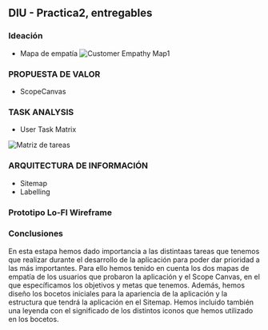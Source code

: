 ## DIU - Practica2, entregables

### Ideación 
* Mapa de empatía
![Customer Empathy Map1](https://user-images.githubusercontent.com/40770870/115151936-63233d80-a06f-11eb-8af4-b3e64e1ea5a5.png)

### PROPUESTA DE VALOR
* ScopeCanvas


### TASK ANALYSIS

* User Task Matrix 

![Matriz de tareas](https://user-images.githubusercontent.com/79601105/115152162-476c6700-a070-11eb-8d17-6158d50b4275.PNG)



### ARQUITECTURA DE INFORMACIÓN

* Sitemap 
* Labelling 


### Prototipo Lo-FI Wireframe 


### Conclusiones  
En esta estapa hemos dado importancia a las distintaas tareas que tenemos que realizar durante el desarrollo de la aplicación para poder dar prioridad a las más importantes. Para ello hemos tenido en cuenta los dos mapas de empatía de los usuarios que probaron la aplicación y el Scope Canvas, en el que específicamos los objetivos y metas que tenemos. Además, hemos diseño los bocetos iniciales para la apariencia de la aplicación y la estructura que tendrá la aplicación en el Sitemap. Hemos incluido también una leyenda con el significado de los distintos iconos que hemos utilizado en los bocetos.
